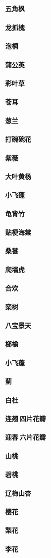 ## 五角枫

## 龙抓槐

## 泡桐

## 蒲公英

## 彩叶草

## 苍耳

## 葱兰

## 打碗碗花

## 紫薇

## 大叶黄杨

## 小飞蓬

## 龟背竹

## 贴梗海棠

## 桑葚

## 爬墙虎

## 合欢

## 栾树

## 八宝景天

## 榔榆

## 小飞蓬

## 蓟

## 白杜

## 连翘 四片花瓣

## 迎春 六片花瓣

## 山桃

## 碧桃

## 辽梅山杏

## 樱花

## 梨花

## 李花

